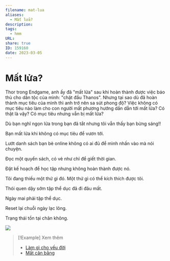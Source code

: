 ```yaml
---
filename: mat-lua
aliases:
  - Mất lửa?
description: 
tags:
  - hmm
URL: 
share: true
ID: 159160
date: 2023-03-05
---
```


# Mất lửa?
Thor trong Endgame, anh ấy đã "mất lửa" sau khi hoàn thành được việc báo thù cho dân tộc của mình: "chặt đầu Thanos". Nhưng tại sao dù đã hoàn thành mục tiêu của mình thì anh trở nên sa sút phong độ? Việc không có mục tiêu nào làm cho con người mất phương hướng dần dẫn tới mất lửa? Có thật là vậy? Có mục tiêu nhưng vẫn bị mất lửa?  
  
Dù bạn nghĩ ngọn lửa trong bạn đã tắt nhưng tôi vẫn thấy bạn bừng sáng!!  
  
Bạn mất lửa khi không có mục tiêu để vươn tới.  
  
Lướt danh sách bạn bè online không có ai đủ để mình nhấn vào mà nói chuyện.  
  
Đọc một quyển sách, có vẻ như chỉ để giết thời gian.  
  
Đặt kế hoạch để học tập nhưng không hoàn thành được nó.  
  
Tôi đang thiếu một thứ gì đó. Một thứ gì có thể kích thích được tôi.  
  
Thói quen dậy sớm tập thể dục đã đi đâu mất.  
  
Ngày mai phải tập thể dục.  
  
Reset lại chuỗi ngày lạc lõng.  
  
Trạng thái tồn tại chân không.

![](https://i.imgur.com/oRN3KKQ.png)

> [!Example] Xem thêm
> - [Làm gì cho yếu đời](./lam-gi-cho-yeu-doi.md)
> - [Mất cân bằng](./mat-can-bang.md)